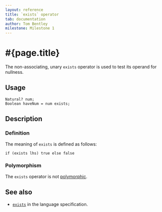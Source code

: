 ```yaml
---
layout: reference
title: `exists` operator
tab: documentation
author: Tom Bentley
milestone: Milestone 1
---
```


# #{page.title}

The non-associating, unary `exists` operator is used to test its operand for 
nullness.

## Usage 

    Natural? num;
    Boolean haveNum = num exists;

## Description

### Definition

The meaning of `exists` is defined as follows:

    if (exists lhs) true else false

### Polymorphism

The `exists` operator is not [polymorphic](/documentation/reference/operator/operator-polymorphism). 

## See also

* [`exists`](#{site.urls.spec}#nullvalues) in the language specification.
